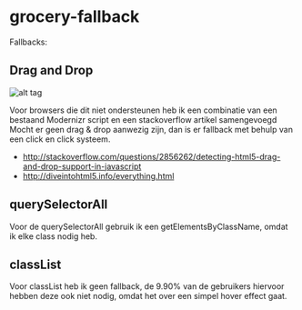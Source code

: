 # grocery-fallback
Fallbacks:

## Drag and Drop

![alt tag](https://i.gyazo.com/ace7fc9b66500949aa9cdb6eadfb3549.png)

Voor browsers die dit niet ondersteunen heb ik een combinatie van een bestaand Modernizr script en een stackoverflow artikel samengevoegd
Mocht er geen drag & drop aanwezig zijn, dan is er fallback met behulp van een click en click systeem.

 - http://stackoverflow.com/questions/2856262/detecting-html5-drag-and-drop-support-in-javascript
 - http://diveintohtml5.info/everything.html
 
## querySelectorAll

Voor de querySelectorAll gebruik ik een getElementsByClassName, omdat ik elke class nodig heb.

## classList

Voor classList heb ik geen fallback, de 9.90% van de gebruikers hiervoor hebben deze ook niet nodig, omdat het over een simpel hover effect gaat.
